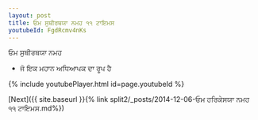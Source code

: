 ```yaml
---
layout: post
title: ਓਮ ਸੁਥੀਰਥਯਾ ਨਮਹ ੧੧ ਟਾਇਮਸ
youtubeId: FgdRcmv4nKs
---
```

 
 
 ਓਮ ਸੁਥੀਰਥਯਾ ਨਮਹ  
 
 -  ਜੋ ਇਕ ਮਹਾਨ ਅਧਿਆਪਕ ਦਾ ਰੂਪ ਹੈ 
 
  
 
  
 
 
 
 
 
 


{% include youtubePlayer.html id=page.youtubeId %}
 
[Next]({{ site.baseurl }}{% link  split2/_posts/2014-12-06-ਓਮ ਹਰਿਕੇਸਯਾ ਨਮਹ ੧੧ ਟਾਇਮਸ.md%})
 

